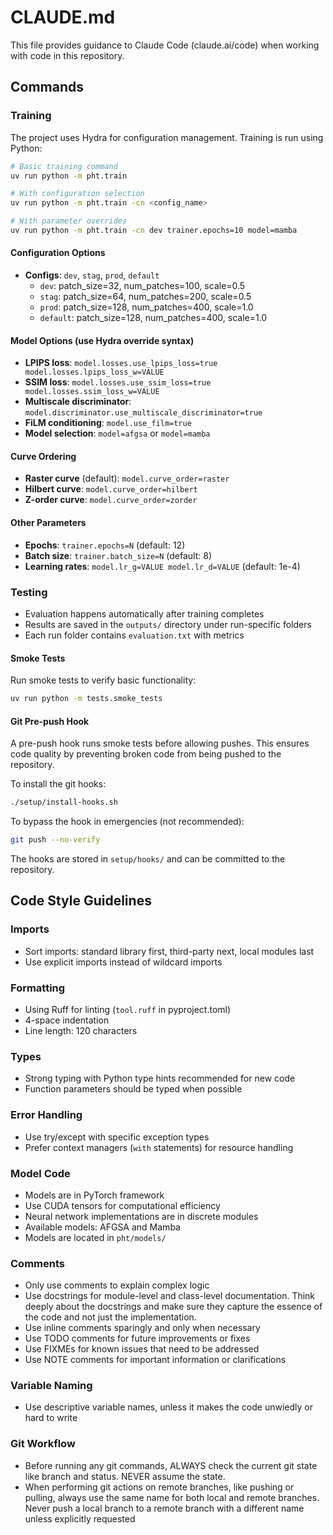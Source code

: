 # CLAUDE.md

This file provides guidance to Claude Code (claude.ai/code) when working with code in this repository.

## Commands

### Training

The project uses Hydra for configuration management. Training is run using Python:

```bash
# Basic training command
uv run python -m pht.train

# With configuration selection
uv run python -m pht.train -cn <config_name>

# With parameter overrides
uv run python -m pht.train -cn dev trainer.epochs=10 model=mamba
```

#### Configuration Options

- **Configs**: `dev`, `stag`, `prod`, `default`
  - `dev`: patch_size=32, num_patches=100, scale=0.5
  - `stag`: patch_size=64, num_patches=200, scale=0.5
  - `prod`: patch_size=128, num_patches=400, scale=1.0
  - `default`: patch_size=128, num_patches=400, scale=1.0

#### Model Options (use Hydra override syntax)

- **LPIPS loss**: `model.losses.use_lpips_loss=true model.losses.lpips_loss_w=VALUE`
- **SSIM loss**: `model.losses.use_ssim_loss=true model.losses.ssim_loss_w=VALUE`
- **Multiscale discriminator**: `model.discriminator.use_multiscale_discriminator=true`
- **FiLM conditioning**: `model.use_film=true`
- **Model selection**: `model=afgsa` or `model=mamba`

#### Curve Ordering

- **Raster curve** (default): `model.curve_order=raster`
- **Hilbert curve**: `model.curve_order=hilbert`
- **Z-order curve**: `model.curve_order=zorder`

#### Other Parameters

- **Epochs**: `trainer.epochs=N` (default: 12)
- **Batch size**: `trainer.batch_size=N` (default: 8)
- **Learning rates**: `model.lr_g=VALUE model.lr_d=VALUE` (default: 1e-4)

### Testing

- Evaluation happens automatically after training completes
- Results are saved in the `outputs/` directory under run-specific folders
- Each run folder contains `evaluation.txt` with metrics

#### Smoke Tests

Run smoke tests to verify basic functionality:
```bash
uv run python -m tests.smoke_tests
```

#### Git Pre-push Hook

A pre-push hook runs smoke tests before allowing pushes. This ensures code quality by preventing broken code from being pushed to the repository.

To install the git hooks:
```bash
./setup/install-hooks.sh
```

To bypass the hook in emergencies (not recommended):
```bash
git push --no-verify
```

The hooks are stored in `setup/hooks/` and can be committed to the repository.

## Code Style Guidelines

### Imports

- Sort imports: standard library first, third-party next, local modules last
- Use explicit imports instead of wildcard imports

### Formatting

- Using Ruff for linting (`tool.ruff` in pyproject.toml)
- 4-space indentation
- Line length: 120 characters

### Types

- Strong typing with Python type hints recommended for new code
- Function parameters should be typed when possible

### Error Handling

- Use try/except with specific exception types
- Prefer context managers (`with` statements) for resource handling

### Model Code

- Models are in PyTorch framework
- Use CUDA tensors for computational efficiency
- Neural network implementations are in discrete modules
- Available models: AFGSA and Mamba
- Models are located in `pht/models/`

### Comments

- Only use comments to explain complex logic
- Use docstrings for module-level and class-level documentation.
  Think deeply about the docstrings and make sure they capture the
  essence of the code and not just the implementation.
- Use inline comments sparingly and only when necessary
- Use TODO comments for future improvements or fixes
- Use FIXMEs for known issues that need to be addressed
- Use NOTE comments for important information or clarifications

### Variable Naming

- Use descriptive variable names, unless it makes the code unwiedly or hard to write

### Git Workflow

- Before running any git commands, ALWAYS check the current git state like branch and status. NEVER assume the state.
- When performing git actions on remote branches, like pushing or pulling, always use the same name for both local and remote branches. Never push a local branch to a remote branch with a different name unless explicitly requested